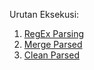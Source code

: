 Urutan Eksekusi:
1. [RegEx Parsing](regex_parsing.py)
2. [Merge Parsed](merge_parsed.py)
3. [Clean Parsed](clean_parsed.py)